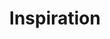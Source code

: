 ---
layout: inspiration
header: Inspiration
title: Inspiration
image: /images/inspiration/blurchristmas.jpg
signup: forskellige ydelser
show: false
order: 6
description: -<
 Her finder du artikler, podcasts, film og andet stof til inspiration og eftertanke. God fornøjelse!
---